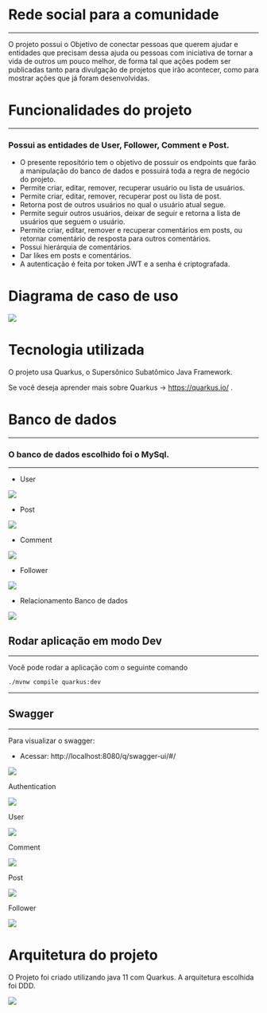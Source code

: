 # Rede social para a comunidade 

---

O projeto possui o Objetivo de conectar pessoas que querem ajudar e entidades que precisam dessa ajuda ou pessoas com iniciativa de tornar a vida de outros um pouco melhor, de forma tal que ações
podem ser publicadas tanto para divulgação de projetos que irão acontecer, como para mostrar ações que já foram desenvolvidas.

# Funcionalidades do projeto

---

### Possui as entidades de User, Follower, Comment e Post.

* O presente repositório tem o objetivo de possuir os endpoints que farão a manipulação do banco de dados e possuirá toda a regra de negócio do projeto.
* Permite criar, editar, remover, recuperar usuário ou lista de usuários.
* Permite criar, editar, remover, recuperar post ou lista de post. 
* Retorna post de outros usuários no qual o usuário atual segue.
* Permite seguir outros usuários, deixar de seguir e retorna a lista de usuários que seguem o usuário.
* Permite criar, editar, remover e recuperar comentários em posts, ou retornar comentário de resposta para outros comentários.
* Possui hierárquia de comentários.
* Dar likes em posts e comentários.
* A autenticação é feita por token JWT e a senha é criptografada.

# Diagrama de caso de uso

![](images/DiagramaRedeSocial.png)

# Tecnologia utilizada

O projeto usa Quarkus, o Supersônico Subatômico Java Framework.

Se você deseja aprender mais sobre Quarkus -> https://quarkus.io/ .

# Banco de dados

----

### O banco de dados escolhido foi o MySql.

---

* User 

![](images/user.png)

* Post

![](images/posts.png)

* Comment

![](images/comments.png)

* Follower

![](images/followers.png)

* Relacionamento Banco de dados

![](images/relacionamentoBancoDeDados.png)


## Rodar aplicação em modo Dev

---

Você pode rodar a aplicação com o seguinte comando
```shell script
./mvnw compile quarkus:dev
```

---

## Swagger

---

Para visualizar o swagger:

* Acessar: http://localhost:8080/q/swagger-ui/#/

![](images/swagger.png)

Authentication

![](images/authentication-swagger.png)

User

![](images/user-swagger.png)

Comment

![](images/comment-swagger.png)

Post

![](images/post-swagger.png)

Follower

![](images/follower-swagger.png)

# Arquitetura do projeto

O Projeto foi criado utilizando java 11 com Quarkus. A arquitetura escolhida foi DDD.

![](images/arquitetura-de-pasta.png)
